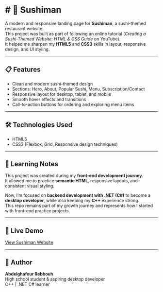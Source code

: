<h1># 🍣 Sushiman </h1>

A modern and responsive landing page for **Sushiman**, a sushi-themed restaurant website.  
This project was built as part of following an online tutorial (*Creating a Sushi-Themed Website: HTML & CSS Guide* on YouTube).  
It helped me sharpen my **HTML5** and **CSS3** skills in layout, responsive design, and UI styling.

---

## 📋 Features

- Clean and modern sushi-themed design  
- Sections: Hero, About, Popular Sushi, Menu, Subscription/Contact  
- Responsive layout for desktop, tablet, and mobile  
- Smooth hover effects and transitions  
- Call-to-action buttons for ordering and exploring menu items  

---

## 🛠️ Technologies Used

- HTML5  
- CSS3 (Flexbox, Grid, Responsive design techniques)  

---

## 🌱 Learning Notes

This project was created during my **front-end development journey**.  
It allowed me to practice **semantic HTML**, responsive layouts, and consistent visual styling.  

Now, I’m focused on **backend development with .NET (C#)** to become a **desktop developer**, while also keeping my **C++** experience strong.  
This repo remains part of my growth journey and represents how I started with front-end practice projects.  

---

## 🚀 Live Demo

[View Sushiman Website](https://abdelghafourrebbouh.github.io/Leon/)  

---

## 📝 Author

**Abdelghafour Rebbouh**  
High school student & aspiring desktop developer  
C++ | .NET C# learner  
